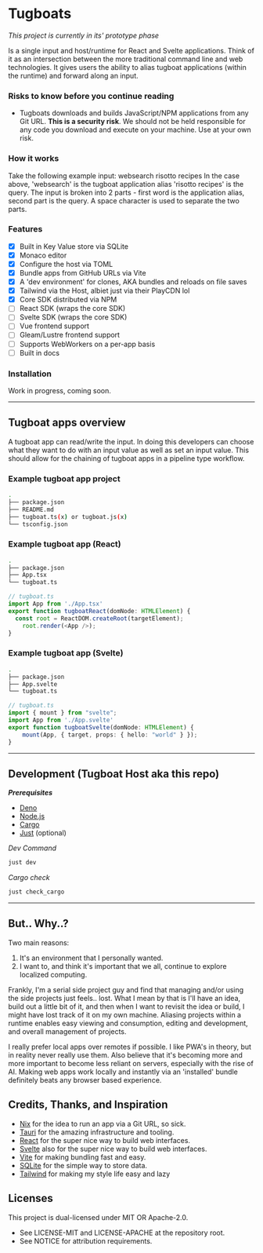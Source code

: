 # Tugboats
_This project is currently in its' prototype phase_

Is a single input and host/runtime for React and Svelte applications. Think of it as an intersection between the more traditional command line and web technologies. It gives users the ability to alias tugboat applications (within the runtime) and forward along an input.

### Risks to know before you continue reading
- Tugboats downloads and builds JavaScript/NPM applications from any Git URL. **This is a security risk**. We should not be held responsible for any code you download and execute on your machine. Use at your own risk.

### How it works
Take the following example input: websearch risotto recipes
In the case above, 'websearch' is the tugboat application alias 'risotto recipes' is the query. The input is broken into 2 parts - first word is the application alias, second part is the query. A space character is used to separate the two parts.

### Features
- [x] Built in Key Value store via SQLite
- [x] Monaco editor
- [x] Configure the host via TOML
- [x] Bundle apps from GitHub URLs via Vite
- [x] A 'dev environment' for clones, AKA bundles and reloads on file saves
- [x] Tailwind via the Host, albiet just via their PlayCDN lol
- [x] Core SDK distributed via NPM
- [ ] React SDK (wraps the core SDK)
- [ ] Svelte SDK (wraps the core SDK)
- [ ] Vue frontend support
- [ ] Gleam/Lustre frontend support
- [ ] Supports WebWorkers on a per-app basis
- [ ] Built in docs

### Installation
Work in progress, coming soon.


---


## Tugboat apps overview

A tugboat app can read/write the input. In doing this developers can choose what they want to do with an input value as well as set an input value. This should allow for the chaining of tugboat apps in a pipeline type workflow.

### Example tugboat app project
```bash
.
├── package.json
├── README.md
├── tugboat.ts(x) or tugboat.js(x)
└── tsconfig.json
```

### Example tugboat app (React)
```bash
.
├── package.json
├── App.tsx
└── tugboat.ts
```
```typescript
// tugboat.ts
import App from './App.tsx'
export function tugboatReact(domNode: HTMLElement) {
  const root = ReactDOM.createRoot(targetElement);
	root.render(<App />);
}
```

### Example tugboat app (Svelte)
```bash
.
├── package.json
├── App.svelte
└── tugboat.ts
```
```typescript
// tugboat.ts
import { mount } from "svelte";
import App from './App.svelte'
export function tugboatSvelte(domNode: HTMLElement) {
    mount(App, { target, props: { hello: "world" } });
}
```

---


## Development (Tugboat Host aka this repo)
***Prerequisites***
- [Deno](https://deno.com/)
- [Node.js](https://nodejs.org)
- [Cargo](https://doc.rust-lang.org/cargo/)
- [Just](https://github.com/casey/just) (optional)

*Dev Command*
```bash
just dev
```
*Cargo check*
```bash
just check_cargo
```


---


## But.. Why..?
Two main reasons:
1. It's an environment that I personally wanted.
2. I want to, and think it's important that we all, continue to explore localized computing.

Frankly, I'm a serial side project guy and find that managing and/or using the side projects just feels.. lost. What I mean by that is I'll have an idea, build out a little bit of it, and then when I want to revisit the idea or build, I might have lost track of it on my own machine. Aliasing projects within a runtime enables easy viewing and consumption, editing and development, and overall management of projects.

I really prefer local apps over remotes if possible. I like PWA's in theory, but in reality never really use them. Also believe that it's becoming more and more important to become less reliant on servers, especially with the rise of AI. Making web apps work locally and instantly via an 'installed' bundle definitely beats any browser based experience.

## Credits, Thanks, and Inspiration
- [Nix](https://nixos.org/) for the idea to run an app via a Git URL, so sick.
- [Tauri](https://tauri.app/) for the amazing infrastructure and tooling.
- [React](https://reactjs.org/) for the super nice way to build web interfaces.
- [Svelte](https://svelte.dev/) also for the super nice way to build web interfaces.
- [Vite](https://vitejs.dev/) for making bundling fast and easy.
- [SQLite](https://www.sqlite.org/) for the simple way to store data.
- [Tailwind](https://tailwindcss.com/) for making my style life easy and lazy

## Licenses

This project is dual-licensed under MIT OR Apache-2.0.
- See LICENSE-MIT and LICENSE-APACHE at the repository root.
- See NOTICE for attribution requirements.
